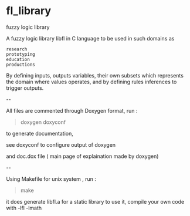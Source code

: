 # fl_library
fuzzy logic library

A fuzzy logic library libfl in C language to be used in such domains as

    research
    prototyping
    education
    productions

By defining inputs, outputs variables, their own subsets which represents the domain where values operates, and by defining rules inferences to trigger outputs.

--

All files are commented through Doxygen format, run :

> doxygen doxyconf 

to generate documentation, 

see doxyconf to configure output of doxygen

and doc.dox file ( main page of explaination made by doxygen) 

--

Using Makefile for unix system , run :

> make

it does generate libfl.a for a static library
to use it, compile your own code with -lfl -lmath
